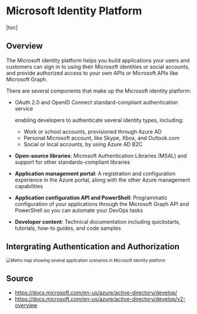 # Microsoft Identity Platform

[toc]

## Overview 

The Microsoft identity platform helps you build applications your  users and customers can sign in to using their Microsoft identities or  social accounts, and provide authorized access to your own APIs or  Microsoft APIs like Microsoft Graph.

There are several components that make up the Microsoft identity platform:

- OAuth 2.0 and OpenID Connect standard-compliant authentication service

   enabling developers to authenticate several identity types, including:

  - Work or school accounts, provisioned through Azure AD
  - Personal Microsoft account, like Skype, Xbox, and Outlook.com
  - Social or local accounts, by using Azure AD B2C

- **Open-source libraries**: Microsoft Authentication Libraries (MSAL) and support for other standards-compliant libraries

- **Application management portal**: A registration and configuration experience in the Azure portal, along with the other Azure management capabilities

- **Application configuration API and PowerShell**:  Programmatic configuration of your applications through the Microsoft  Graph API and PowerShell so you can automate your DevOps tasks

- **Developer content**: Technical documentation including quickstarts, tutorials, how-to guides, and code samples



## Intergrating Authentication and Authorization 

<img src="https://docs.microsoft.com/en-us/azure/active-directory/develop/media/v2-overview/application-scenarios-identity-platform.png" alt="Metro map showing several application scenarios in Microsoft identity platform" style="zoom: 80%;" />





## Source

-  https://docs.microsoft.com/en-us/azure/active-directory/develop/
-  https://docs.microsoft.com/en-us/azure/active-directory/develop/v2-overview